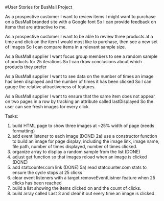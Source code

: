 #User Stories for BusMall Project

As a prospective customer
I want to review items I might want to purchase on a BusMall branded site with a Google font
So I can provide feedback on items that are attractive to me.

As a prospective customer
I want to be able to review three products at a time and click on the item I would most like to purchase, then see a new set of images
So I can compare items in a relevant sample size.

As a BusMall supplier
I want focus group members to see a random sample of products for 25 iterations
So I can draw conclusions about which products they prefer

As a BusMall supplier
I want to see data on the number of times an image has been displayed and the number of times it has been clicked
So I can gauge the relative attractiveness of features.

As a BusMall supplier
I want to ensure that the same item does not appear on two pages in a row by tracking an attribute called lastDisplayed
So the user can see fresh images for every click.


Tasks:
1) build HTML page to show three images at ~25% width of page (needs formatting)
2) add event listener to each image (DONE)
2a) use a constructor function to build an image for page display, including the image link, image name, file path, number of times displayed, number of times clicked.
3) organize array to display a random sample from the list (DONE)
4) adjust get function so that images reload when an image is clicked (DONE)
5) add statcounter.com link (DONE)
5a) read statcounter.com stats to ensure the cycle stops at 25 clicks
6) clear event listeners with a target.removeEventListner feature when 25 clicks has been reached
7) build a list showing the items clicked on and the count of clicks.
8) build array called Last 3 and clear it out every time an image is clicked.
